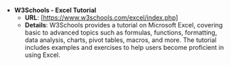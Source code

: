 - **W3Schools - Excel Tutorial**
  - **URL**: [https://www.w3schools.com/excel/index.php]
  - **Details**: W3Schools provides a tutorial on Microsoft Excel, covering basic to advanced topics such as formulas, functions, formatting, data analysis, charts, pivot tables, macros, and more. The tutorial includes examples and exercises to help users become proficient in using Excel.
